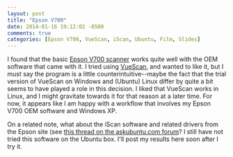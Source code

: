 ```yaml
---
layout: post
title: "Epson V700"
date: 2014-01-16 19:12:02 -0500
comments: true
categories: [Epson V700, VueScan, iScan, Ubuntu, Film, Slides]
---
```


I          found           that          the          basic           [Epson V700 scanner](http://www.epson.com/cgi-bin/Store/jsp/Product.do?sku=B11B178011)   works  quite
well    with    the   OEM    software    that   came    with    it.     I   tried    using
[VueScan](http://www.hamrick.com), and wanted to like it, but I must say the program is a
little counterintuitive--maybe the fact that the  trial version of VueScan on Windows and
(Ubuntu) Linux differ by quite a bit seems to  have played a role in this decision.  I liked that
VueScan works  in Linux,  and I might  gravitate towards  it for that  reason at  a later
time. For now, it appears like I am happy with a workflow that involves my Epson V700 OEM
software and Windows XP.

On a related note,  what about the iScan software and related  drivers from the Epson site
(see  [this thread  on  the askubuntu.com  forum](http://askubuntu.com/questions/190820/12-04-epson-scanner-will-not-install)?  I still  have not tried this software  on the Ubuntu
box. I'll post my results here soon after I try it.
